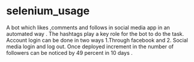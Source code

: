 # selenium_usage
A bot which likes ,comments and follows in social media app in an automated way . The hashtags play a key role for the bot to do the task. Account login can be done in two ways 1.Through facebook and 2. Social media login and log out.
Once deployed increment in the number of followers can be noticed by 49 percent in 10 days . 
